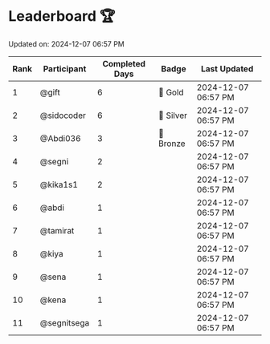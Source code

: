 # Leaderboard 🏆

Updated on: 2024-12-07 06:57 PM

| Rank | Participant       | Completed Days | Badge      | Last Updated         |
|------|-------------------|----------------|------------|----------------------|
| 1    | @gift             | 6              | 🏅 Gold     | 2024-12-07 06:57 PM |
| 2    | @sidocoder        | 6              | 🥈 Silver   | 2024-12-07 06:57 PM |
| 3    | @Abdi036          | 3              | 🥉 Bronze   | 2024-12-07 06:57 PM |
| 4    | @segni            | 2              |            | 2024-12-07 06:57 PM |
| 5    | @kika1s1          | 2              |            | 2024-12-07 06:57 PM |
| 6    | @abdi             | 1              |            | 2024-12-07 06:57 PM |
| 7    | @tamirat          | 1              |            | 2024-12-07 06:57 PM |
| 8    | @kiya             | 1              |            | 2024-12-07 06:57 PM |
| 9    | @sena             | 1              |            | 2024-12-07 06:57 PM |
| 10   | @kena             | 1              |            | 2024-12-07 06:57 PM |
| 11   | @segnitsega       | 1              |            | 2024-12-07 06:57 PM |
